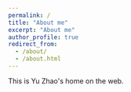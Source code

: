```yaml
---
permalink: /
title: "About me"
excerpt: "About me"
author_profile: true
redirect_from: 
  - /about/
  - /about.html
---
```


This is Yu Zhao's home on the web.